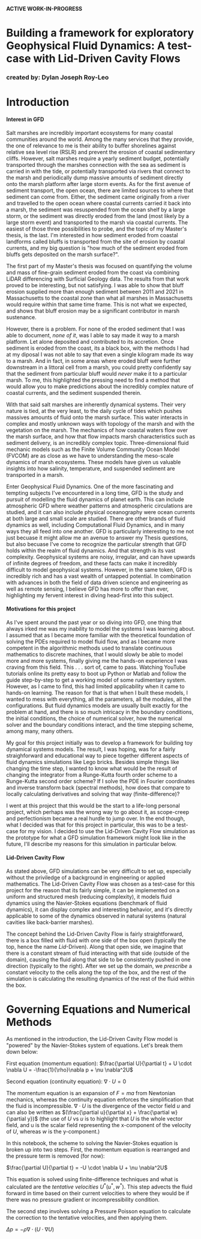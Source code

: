 **ACTIVE WORK-IN-PROGRESS**
# Building a framework for exploratory Geophysical Fluid Dynamics: A test-case with Lid-Driven Cavity Flows
### created by: Dylan Joseph Roy-Leo

# Introduction
#### Interest in GFD

Salt marshes are incredibly important ecosystems for many coastal communities around the world. Among the many services that they provide, the one of relevance to me is their ability to buffer shorelines against relative sea level rise (RSLR) and prevent the erosion of coastal sedimentary cliffs. However, salt marshes require a yearly sediment budget, potentially transported through the marshes connection with the sea as sediment is carried in with the tide, or potentially transported via rivers that connect to the marsh and periodically dump massive amounts of sediment directly onto the marsh platform after large storm events. As for the first avenue of sediment transport, the open ocean, there are limited sources to where that sediment can come from. Either, the sediment came originally from a river and travelled to the open ocean where coastal currents carried it back into a marsh, the sediment was resuspended from the ocean shelf by a large storm, or the sediment was directly eroded from the land (most likely by a large storm event) and transported to the marsh via coastal currents. The easiest of those three possibilities to probe, and the topic of my Master's thesis, is the last. I'm interested in how sediment eroded from coastal landforms called bluffs is transported from the site of erosion by coastal currents, and my big question is "how much of the sediment eroded from bluffs gets deposited on the marsh surface?".

The first part of my Master's thesis was focused on quantifying the volume and mass of fine-grain sediment eroded from the coast via combining LiDAR differencing with Surficial Geology data. The results from that work proved to be interesting, but not satisfying. I was able to show that bluff erosion supplied more than enough sediment between 2011 and 2021 in Massachusetts to the coastal zone than what all marshes in Massachusetts would require within that same time frame. This is not what we expected, and shows that bluff erosion may be a significant contributor in marsh sustenance.

However, there is a problem. For none of the eroded sediment that I was able to document, *none of it*, was I able to say made it way to a marsh platform. Let alone deposited and contributed to its accretion. Once sediment is eroded from the coast, its a black box, with the methods I had at my diposal I was not able to say that even a single kilogram made its way to a marsh. And in fact, in some areas where eroded bluff were further downstream in a littoral cell from a marsh, you could pretty confidently say that the sediment from particular bluff would *never* make it to a particular marsh. To me, this highlighted the pressing need to find a method that would allow you to make predictions about the incredibly complex nature of coastal currents, and the sediment suspended therein.

With that said salt marshes are inherently dynamical systems. Their very nature is tied, at the very least, to the daily cycle of tides which pushes massives amounts of fluid onto the marsh surface. This water interacts in complex and mostly unknown ways with topology of the marsh and with the vegetation on the marsh. The mechanics of how coastal waters flow over the marsh surface, and how that flow impacts marsh characteristics such as sediment delivery, is an incredibly complex topic. Three-dimensional fluid mechanic models such as the Finite Volume Community Ocean Model (FVCOM) are as close as we have to understanding the meso-scale dynamics of marsh ecosystems. These models have given us valuable insights into how salinity, temperature, and suspended sediment are transported in a marsh.

Enter Geophysical Fluid Dynamics. One of the more fascinating and tempting subjects I've encountered in a long time, GFD is the study and pursuit of modelling the fluid dynamics of planet earth. This can include atmospheric GFD where weather patterns and atmospheric circulations are studied, and it can also include physical oceanography were ocean currents at both large and small scale are studied. There are other brands of fluid dynamics as well, including Computational Fluid Dynamics, and in many ways they all feed into one another. GFD is particularly interesting to me not just becuase it might allow me an avenue to answer my Thesis questions, but also becuase I've come to recognize the particular strength that GFD holds within the realm of fluid dynamics. And that strength is its vast complexity. Geophysical systems are noisy, irregular, and can have upwards of infinite degrees of freedom, and these facts can make it incredibly difficult to model geophysical systems. However, in the same token, GFD is incredibly rich and has a vast wealth of untapped potential. In combination with advances in both the field of data driven science and engineering as well as remote sensing, I believe GFD has more to offer than ever, highlighting my fervent interest in diving head-first into this subject.

#### Motivations for this project
As I've spent around the past year or so diving into GFD, one thing that always irked me was my inability to model the systems I was learning about. I assumed that as I became more familiar with the theoretical foundation of solving the PDEs required to model fluid flow, and as I became more competent in the algorithmic methods used to translate continuous mathematics to discrete machines, that I would slowly be able to model more and more systems, finally giving me the hands-on experience I was craving from this field. This . . . sort of, came to pass. Watching YouTube tutorials online its pretty easy to boot up Python or Matlab and follow the guide step-by-step to get a working model of some rudimentary system. However, as I came to find, this had limited applicability when it came to hands-on learning. The reason for that is that when I built these models, I wanted to mess with everything, all the parameters, all the modules, all the configurations. But fluid dynamics models are usually built exactly for the problem at hand, and there is so much intricacy in the boundary conditions, the initial conditions, the choice of numerical solver, how the numerical solver and the boundary conditions interact, and the time stepping scheme, among many, many others.

My goal for this project initially was to develop a framework for building toy dynamical systems models. The result, I was hoping, was for a fairly straighforward and educational way to piece together different aspects of fluid dynamics simulations like Lego bricks. Besides simple things like changing the time step, I wanted to know what would be the result of changing the integrator from a Runge-Kutta fourth order scheme to a Runge-Kutta second order scheme? If I solve the PDE in Fourier coordinates and inverse transform back (spectral methods), how does that compare to locally calculating derivatives and solving that way (finite-difference)?

I went at this project that this would be the start to a life-long personal project, which perhaps was the wrong way to go about it, as scope-creep and perfectionism became a real hurdle to jump over. In the end though, what I decided was that for this project in particular, this was to be a test-case for my vision. I decided to use the Lid-Driven Cavity Flow simulation as the prototype for what a GFD simulation framework might look like in the future, I'll describe my reasons for this simulation in particular below.

#### Lid-Driven Cavity Flow
As stated above, GFD simulations can be very difficult to set up, especially without the priviledge of a background in engineering or applied mathematics. The Lid-Driven Cavity Flow was chosen as a test-case for this project for the reason that its fairly simple, it can be implemented on a uniform and structured mesh (reducing complexity), it models fluid dynamics using the Navier-Stokes equations (benchmark of fluid dynamics), it can display complex and interesting behavior, and it's directly applicable to some of the dynamics observed in natural systems (natural cavities like back-barrier marshes).

The concept behind the Lid-Driven Cavity Flow is fairly straightforward, there is a box filled with fluid with one side of the box open (typically the top, hence the name *Lid*-Driven). Along that open side, we imagine that there is a constant stream of fluid interacting with that side (outside of the domain), causing the fluid along that side to be consistently pushed in one direction (typically to the right). After we set up the domain, we *prescribe* a constant velocity to the cells along the top of the box, and the rest of the simulation is calculating the resulting dynamics of the rest of the fluid within the box.

# Governing Equations and Numerical Methods
As mentioned in the introduction, the Lid-Driven Cavity Flow model is "powered" by the Navier-Stokes system of equations. Let's break them down below:

First equation (momentum equation): $\frac{\partial U}{\partial t} + U \cdot \nabla U = -\frac{1}{\rho}\nabla p + \nu \nabla^2U$

Second equation (continuity equation): $\nabla \cdot U = 0$

The momentum equation is an expansion of $F=ma$ from Newtonian mechanics, whereas the continuity equation enforces the simplification that the fluid is incompressible. $\nabla \cdot U$ is the divergence of the vector field $u$ and can also be written as $(\frac{\partial u}{\partial x} + \frac{\partial w}{\partial y})$ (the use of $U$ vs $u$ is to highlight that $U$ is the whole vector field, and u is the scalar field representing the x-component of the velocity of $U$, whereas $w$ is the y-component.)

In this notebook, the scheme to solving the Navier-Stokes equation is broken up into two steps. First, the momentum equation is rearranged and the pressure term is removed (for now):  
  
$\frac{\partial U}{\partial t} = -U \cdot \nabla U + \nu \nabla^2U$  
  
This equation is solved using finite-difference techniques and what is calculated are the *tentative velocities* $U^{*}(u^{*},w^{*})$. This step advects the fluid forward in time based on their current velocities to where they would be if there was no pressure gradient or incompressibility condition.

The second step involves solving a Pressure Poisson equation to calculate the correction to the tentative velocities, and then applying them.  
  
$\Delta p = -\rho \nabla \cdot (U \cdot \nabla U)$